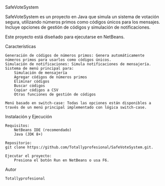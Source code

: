 SafeVoteSystem

SafeVoteSystem es un proyecto en Java que simula un sistema de votación segura, utilizando números primos como códigos únicos para los mensajes. 
Incluye opciones de gestión de códigos y simulación de notificaciones. 

Este proyecto está diseñado para ejecutarse en NetBeans.

Características

    Generación de códigos de números primos: Genera automáticamente números primos para usarlos como códigos únicos.
    Simulación de notificaciones: Simula notificaciones de mensajería.
    Sistema de menú principal para:
        Simulación de mensajería
        Agregar códigos de números primos
        Eliminar códigos
        Buscar códigos
        Copiar códigos a CSV
        Otras funciones de gestión de códigos
        
    Menú basado en switch-case: Todas las opciones están disponibles a través de un menú principal implementado con lógica switch-case.

Instalación y Ejecución

    Requisitos:
        NetBeans IDE (recomendado)
        Java (JDK 8+)

    Repositorio:
    git clone https://github.com/Totallyprofesional/SafeVoteSystem.git.

    Ejecutar el proyecto:
        Presiona el botón Run en NetBeans o usa F6.

Autor

    Totallyprofesional
